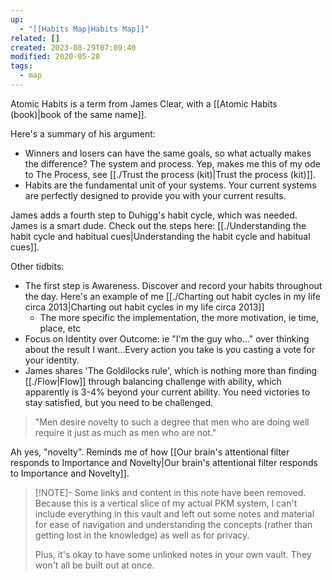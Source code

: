 ```yaml
---
up:
  - "[[Habits Map|Habits Map]]"
related: []
created: 2023-08-29T07:09:40
modified: 2020-05-28
tags:
  - map
---
```

Atomic Habits is a term from James Clear, with a [[Atomic Habits (book)|book of the same name]]. 

Here's a summary of his argument:
- Winners and losers can have the same goals, so what actually makes the difference? The system and process. Yep, makes me this of my ode to The Process, see [[./Trust the process (kit)|Trust the process (kit)]].
- Habits are the fundamental unit of your systems. Your current systems are perfectly designed to provide you with your current results.

James adds a fourth step to Duhigg's habit cycle, which was needed. James is a smart dude. Check out the steps here: [[./Understanding the habit cycle and habitual cues|Understanding the habit cycle and habitual cues]].

Other tidbits:
- The first step is Awareness. Discover and record your habits throughout the day. Here's an example of me [[./Charting out habit cycles in my life circa 2013|Charting out habit cycles in my life circa 2013]]
	- The more specific the implementation, the more motivation, ie time, place, etc
- Focus on Identity over Outcome: ie "I'm the guy who…" over thinking about the result I want…Every action you take is you casting a vote for your identity.
- James shares 'The Goldilocks rule', which is nothing more than finding [[./Flow|Flow]] through balancing challenge with ability, which apparently is 3-4% beyond your current ability. You need victories to stay satisfied, but you need to be challenged. 

> "Men desire novelty to such a degree that men who are doing well require it just as much as men who are not."

Ah yes, "novelty". Reminds me of how [[Our brain's attentional filter responds to Importance and Novelty|Our brain's attentional filter responds to Importance and Novelty]].

> [!NOTE]- Some links and content in this note have been removed.
> Because this is a vertical slice of my actual PKM system, I can't include everything in this vault and left out some notes and material for ease of navigation and understanding the concepts (rather than getting lost in the knowledge) as well as for privacy. 
>  
> Plus, it's okay to have some unlinked notes in your own vault. They won't all be built out at once.
